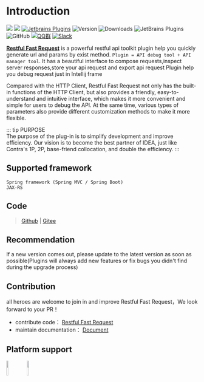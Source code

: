 # Introduction
[![](https://badgen.net/badge/Github/fast-request/21D789?icon=github)](https://github.com/kings1990/fast-request)
[![](https://img.shields.io/static/v1?label=Gitee&message=fast-request&color=FF318C&logo=gitee)](https://gitee.com/kings/fast-request)
[![Jetbrains Plugins][plugin-img]][plugin]
![Version](https://img.shields.io/jetbrains/plugin/v/16988?logo=IntelliJ%20IDEA)
![Downloads](https://img.shields.io/jetbrains/plugin/d/16988?color=FE2857)
![JetBrains Plugins](https://img.shields.io/jetbrains/plugin/r/rating/16988)
![GitHub](https://img.shields.io/github/license/kings1990/fast-request?color=087CFA)
[![QQ群](https://img.shields.io/badge/chat-QQ群:754131222-46BC99.svg?logo=Tencent%20QQ)](https://qm.qq.com/cgi-bin/qm/qr?k=1OEJ5QST4zoEUv0x0OvOmC3TUfAIZXAO)
[![Slack](https://img.shields.io/badge/Slack-%23Fast--Request-DD1265?logo=Slack)](https://fastrequest.slack.com)

[**Restful Fast Request**](https://plugins.jetbrains.com/plugin/16988-fast-request) is a powerful restful api toolkit plugin help you quickly generate url and params by exist method.
`Plugin = API debug tool + API manager tool`. It has a beautiful interface to compose requests,inspect server responses,store your api request and export api request
Plugin help you debug request just in Intellij frame

Compared with the HTTP Client, Restful Fast Request not only has the built-in functions of the HTTP Client, but also
provides a friendly, easy-to-understand and intuitive interface, which makes it more convenient and simple for users to
debug the API. At the same time, various types of parameters also provide different customization methods to make it
more flexible.

::: tip PURPOSE  
The purpose of the plug-in is to simplify development and improve efficiency. Our vision is to become the best partner of IDEA, just like Contra's 1P, 2P, base-friend collocation, and double the efficiency.
:::


## Supported framework
```
Spring framework (Spring MVC / Spring Boot)
JAX-RS
```

## Code
> [Github](https://github.com/kings1990/fast-request) | [Gitee](https://gitee.com/kings/fast-request)

## Recommendation
If a new version comes out, please update to the latest version as soon as possible(Plugins will always add new features or fix bugs you didn't find during the upgrade process)

## Contribution
all heroes are welcome to join in and improve Restful Fast Request，We look forward to your PR！

* contribute code： [Restful Fast Request](https://github.com/kings1990/fast-request)
* maintain documentation： [Document](https://github.com/kings1990/fast-request/docs)

## Platform support
<a href="https://www.jetbrains.com"><img src="https://resources.jetbrains.com/storage/products/company/brand/logos/jb_beam.svg" width = "10%" /></a>
<a href="https://www.jetbrains.com/idea"><img src="https://resources.jetbrains.com/storage/products/company/brand/logos/IntelliJ_IDEA_icon.svg" width = "10%" /></a>


[plugin]: https://plugins.jetbrains.com/plugin/16988
[plugin-img]: https://img.shields.io/badge/plugin-FastRequest-x.svg?logo=IntelliJ%20IDEA